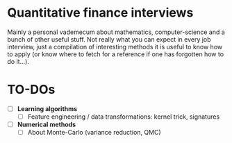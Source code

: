 # Quantitative finance interviews

Mainly a personal vademecum about mathematics, computer-science and a bunch of other useful stuff.
Not really what you can expect in every job interview, just a compilation of interesting methods it is useful to know how to apply (or know where to fetch for a reference if one has forgotten how to do it...).

# TO-DOs

- [ ] **Learning algorithms**
  - [ ] Feature engineering / data transformations: kernel trick, signatures
- [ ] **Numerical methods**
  - [ ] About Monte-Carlo (variance reduction, QMC)
